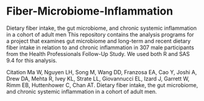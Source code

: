 # Fiber-Microbiome-Inflammation

Dietary fiber intake, the gut microbiome, and chronic systemic inflammation in a cohort of adult men
This repository contains the analysis programs for a project that examines gut microbiome and long-term and recent dietary fiber intake in relation to and chronic inflammation in 307 male participants from the Health Professionals Follow-Up Study. We used both R and SAS 9.4 for this analysis.

Citation
Ma W, Nguyen LH, Song M, Wang DD, Franzosa EA, Cao Y, Joshi A, Drew DA, Mehta R, Ivey KL, Strate LL, Giovannucci EL, Izard J, Garrett W, Rimm EB, Huttenhower C, Chan AT. Dietary fiber intake, the gut microbiome, and chronic systemic inflammation in a cohort of adult men.
